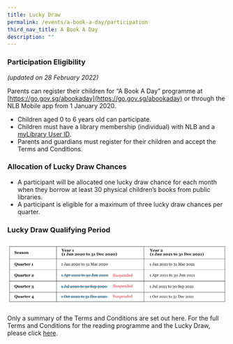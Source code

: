 ```yaml
---
title: Lucky Draw
permalink: /events/a-book-a-day/participation
third_nav_title: A Book A Day
description: ""
---
```

### **Participation Eligibility**

*(updated on 28 February 2022)*

Parents can register their children for “A Book A Day” programme at [https://go.gov.sg/abookaday](https://go.gov.sg/abookaday) or through the NLB Mobile app from 1 January 2020. 

* Children aged 0 to 6 years old can participate. 
* Children must have a library membership (individual) with NLB and a [myLibrary User ID](http://account.nlb.gov.sg/).
* Parents and guardians must register for their children and accept the Terms and Conditions.

### **Allocation of Lucky Draw Chances**

* A participant will be allocated one lucky draw chance for each month when they borrow at least 30 physical children’s books from public libraries.
* A participant is eligible for a maximum of three lucky draw chances per quarter.

### **Lucky Draw Qualifying Period**

![](/images/events/abookaday/abad-luckydraw03.jpg)


Only a summary of the Terms and Conditions are set out here. For the full Terms and Conditions for the reading programme and the Lucky Draw, please click [here](/images/events/abookaday/A%20Book%20A%20Day_TCs_FINAL_FULL%20SUMMARY_28.11.19_updated%20v1.pdf).
